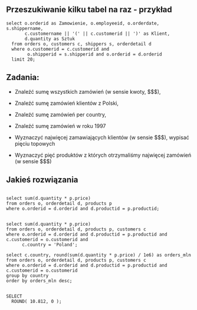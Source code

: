 
## Przeszukiwanie kilku tabel na raz - przykład
```
select o.orderid as Zamowienie, o.employeeid, o.orderdate, s.shippername,
       c.customername || '(' || c.customerid || ')' as Klient,
       d.quantity as Sztuk
  from orders o, customers c, shippers s, orderdetail d
  where o.customerid = c.customerid and
        o.shipperid = s.shipperid and o.orderid = d.orderid
  limit 20;
```

## Zadania: 

* Znaleźć sumę wszystkich zamówień (w sensie kwoty, $$$),

* Znaleźć sumę zamówień klientów z Polski,

* Znaleźć sumę zamówień per country,

* Znaleźć sumę zamówień w roku 1997

* Wyznaczyć najwięcej zamawiających klientów (w sensie $$$), wypisać pięciu topowych

* Wyznaczyć pięć produktów z których otrzymaliśmy najwięcej zamówień (w sensie $$$)


## Jakieś rozwiązania
```

select sum(d.quantity * p.price)
from orders o, orderdetail d, products p
where o.orderid = d.orderid and d.productid = p.productid;


select sum(d.quantity * p.price)
from orders o, orderdetail d, products p, customers c
where o.orderid = d.orderid and d.productid = p.productid and c.customerid = o.customerid and
      c.country = 'Poland';

select c.country, round(sum(d.quantity * p.price) / 1e6) as orders_mln
from orders o, orderdetail d, products p, customers c
where o.orderid = d.orderid and d.productid = p.productid and c.customerid = o.customerid
group by country
order by orders_mln desc;


SELECT
  ROUND( 10.812, 0 );
```

